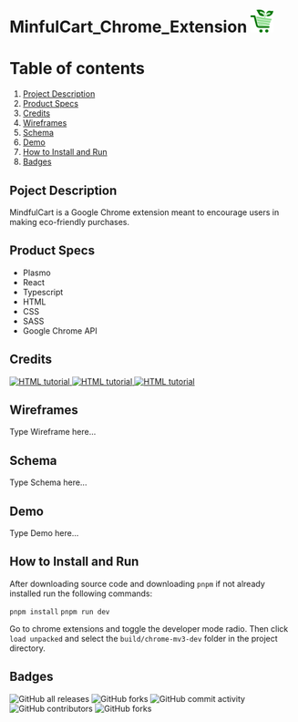 # MinfulCart_Chrome_Extension <img src="https://github.com/MindfulCart/MindfulCart_Extension/blob/main/assets/mindfulcart_small.png" alt="c" width="40" height="40"/>

# Table of contents
1. [Project Description](#Description)
2. [Product Specs](#Specs)
3. [Credits](#team)
4. [Wireframes](#wireframe)
5. [Schema](#schema)
6. [Demo](#demo)
7. [How to Install and Run](#install)
8. [Badges](#bandges)

## Poject Description <a name="Description"></a>
MindfulCart is a Google Chrome extension meant to encourage users in making eco-friendly purchases.

## Product Specs <a name="Specs"></a>
- Plasmo
- React
- Typescript
- HTML
- CSS
- SASS
- Google Chrome API


## Credits <a name="team"></a>
<a href="https://github.com/TibaAlanssari">
  <img src="https://avatars.githubusercontent.com/u/55297857?v=4" alt="HTML tutorial" style="width:42px;height:42px;">
</a> 
<a href="https://github.com/Commando-Brando">
  <img src="https://avatars.githubusercontent.com/u/60548867?v=4" alt="HTML tutorial" style="width:42px;height:42px;">
</a> 
<a href="https://github.com/ecalde">
  <img src="https://avatars.githubusercontent.com/u/80291680?v=4" alt="HTML tutorial" style="width:42px;height:42px;">
</a> 

## Wireframes <a name="wireframe"></a>
Type Wireframe here...

## Schema <a name="schema"></a>
Type Schema here...

## Demo <a name="demo"></a>
Type Demo here...

## How to Install and Run <a name="install"></a>
After downloading source code and downloading `pnpm` if not already installed run the following commands:

`pnpm install`
`pnpm run dev`

Go to chrome extensions and toggle the developer mode radio.
Then click `load unpacked` and select the `build/chrome-mv3-dev` folder in the project directory.

## Badges <a name="bandges"></a>
![GitHub all releases](https://img.shields.io/github/downloads/ecalde/Chrome_Extension/total?logo=GitHub&style=flat-square)
![GitHub forks](https://img.shields.io/github/forks/ecalde/Chrome_Extension?style=flat-square)
![GitHub commit activity](https://img.shields.io/github/commit-activity/w/ecalde/Chrome_Extension?style=flat-square)
![GitHub contributors](https://img.shields.io/github/contributors/ecalde/Chrome_Extension?style=flat-square)
![GitHub forks](https://img.shields.io/github/forks/ecalde/Chrome_Extension?style=flat-square)
